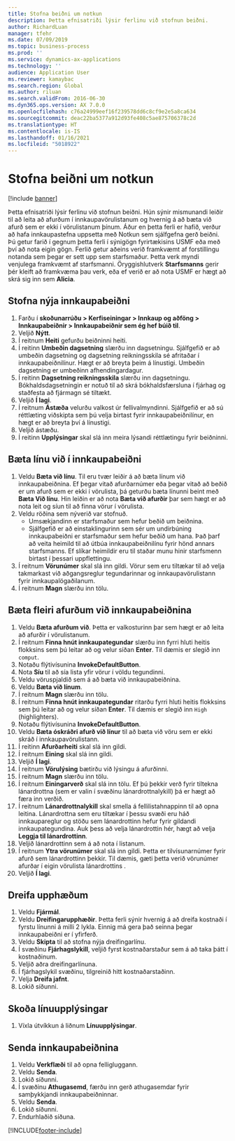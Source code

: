 ```yaml
---
title: Stofna beiðni um notkun
description: Þetta efnisatriði lýsir ferlinu við stofnun beiðni.
author: RichardLuan
manager: tfehr
ms.date: 07/09/2019
ms.topic: business-process
ms.prod: ''
ms.service: dynamics-ax-applications
ms.technology: ''
audience: Application User
ms.reviewer: kamaybac
ms.search.region: Global
ms.author: riluan
ms.search.validFrom: 2016-06-30
ms.dyn365.ops.version: AX 7.0.0
ms.openlocfilehash: c76a24999eef16f239578dd6c8cf9e2e5a8ca634
ms.sourcegitcommit: deac22ba5377a912d93fe408c5ae875706378c2d
ms.translationtype: HT
ms.contentlocale: is-IS
ms.lasthandoff: 01/16/2021
ms.locfileid: "5018922"
---
```

# <a name="create-a-requisition-for-consumption"></a>Stofna beiðni um notkun

[!include [banner](../../includes/banner.md)]

Þetta efnisatriði lýsir ferlinu við stofnun beiðni. Hún sýnir mismunandi leiðir til að leita að afurðum í innkaupavörulistanum og hvernig á að bæta við afurð sem er ekki í vörulistanum þínum. Áður en þetta ferli er hafið, verður að hafa innkaupastefna uppsetta með Notkun sem sjálfgefna gerð beiðni. Þú getur farið í gegnum þetta ferli í sýnigögn fyrirtækisins USMF eða með því að nota eigin gögn. Ferlið getur aðeins verið framkvæmt af forstillingu notanda sem þegar er sett upp sem starfsmaður. Þetta verk myndi venjulega framkvæmt af starfsmanni. Öryggishlutverk **Starfsmanns** gerir þér kleift að framkvæma þau verk, eða ef verið er að nota USMF er hægt að skrá sig inn sem **Alicia**.


## <a name="create-a-new-requisition"></a>Stofna nýja innkaupabeiðni
1. Farðu í **skoðunarrúðu > Kerfiseiningar > Innkaup og aðföng > Innkaupabeiðnir > Innkaupabeiðnir sem ég hef búið til**.
2. Veljið **Nýtt**.
3. Í reitnum **Heiti** gefurðu beiðninni heiti.
4. Í reitinn **Umbeðin dagsetning** slærðu inn dagsetningu. Sjálfgefið er að umbeðin dagsetning og dagsetning reikningsskila sé afritaðar í innkaupabeiðnilínur. Hægt er að breyta þeim á línustigi. Umbeðin dagsetning er umbeðinn afhendingardagur.  
5. Í reitinn **Dagsetning reikningsskila** slærðu inn dagsetningu. Bókhaldsdagsetningin er notuð til að skrá bókhaldsfærsluna í fjárhag og staðfesta að fjármagn sé tiltækt.  
6. Veljið **Í lagi**.
7. Í reitnum **Ástæða** velurðu valkost úr fellivalmyndinni. Sjálfgefið er að sú réttlæting viðskipta sem þú velja birtast fyrir innkaupabeiðnilínur, en hægt er að breyta því á línustigi.  
8. Veljið ástæðu.
9. Í reitinn **Upplýsingar** skal slá inn meira lýsandi réttlætingu fyrir beiðninni.

## <a name="add-a-line-to-the-requisition"></a>Bæta línu við í innkaupabeiðni
1. Veldu **Bæta við línu**. Til eru tvær leiðir á að bæta línum við innkaupabeiðnina. Ef þegar vitað afurðarnúmer eða þegar vitað að beðið er um afurð sem er ekki í vörulista, þá geturðu bæta línunni beint með **Bæta Við línu**. Hin leiðin er að nota **Bæta við afurðir** þar sem hægt er að nota leit og síun til að finna vörur í vörulista.    
2. Veldu röðina sem nýverið var stofnuð.
    - Umsækjandinn er starfsmaður sem hefur beðið um beiðnina.   
    - Sjálfgefið er að einstaklingurinn sem sér um undirbúning innkaupabeiðni er starfsmaður sem hefur beðið um hana. Það þarf að veita heimild til að útbúa innkaupabeiðnilínu fyrir hönd annars starfsmanns. Ef slíkar heimildir eru til staðar munu hinir starfsmenn birtast í þessari uppflettingu.  
3. Í reitnum **Vörunúmer** skal slá inn gildi. Vörur sem eru tiltækar til að velja takmarkast við aðgangsreglur tegundarinnar og innkaupavörulistann fyrir innkaupalögaðilanum.   
4. Í reitnum **Magn** slærðu inn tölu.

## <a name="add-more-products-to-the-requisition"></a>Bæta fleiri afurðum við innkaupabeiðnina
1. Veldu **Bæta afurðum við**. Þetta er valkosturinn þar sem hægt er að leita að afurðir í vörulistanum.    
2. Í reitnum **Finna hnút innkaupategundar** slærðu inn fyrri hluti heitis flokksins sem þú leitar að og velur síðan **Enter**. Til dæmis er slegið inn `comput`.  
3. Notaðu flýtivísunina **InvokeDefaultButton**.
4. Nota **Síu** til að sía lista yfir vörur í völdu tegundinni.
5. Veldu vöruspjaldið sem á að bæta við innkaupabeiðnina.
6. Veldu **Bæta við línum**.
7. Í reitnum **Magn** slærðu inn tölu.
8. Í reitnum **Finna hnút innkaupategundar** ritarðu fyrri hluti heitis flokksins sem þú leitar að og velur síðan **Enter**. Til dæmis er slegið inn `High` (highlighters).  
9. Notaðu flýtivísunina **InvokeDefaultButton**.
10. Veldu **Bæta óskráðri afurð við línur** til að bæta við vöru sem er ekki skráð í innkaupavörulistann.
11. Í reitinn **Afurðarheiti** skal slá inn gildi.
12. Í reitnum **Eining** skal slá inn gildi.
13. Veljið **Í lagi**.
14. Í reitnum **Vörulýsing** bætirðu við lýsingu á afurðinni.
15. Í reitnum **Magn** slærðu inn tölu.
16. Í reitnum **Einingarverð** skal slá inn tölu. Ef þú þekkir verð fyrir tiltekna lánardrottna (sem er valin í svæðinu lánardrottnalykill) þá er hægt að færa inn verðið.   
17. Í reitnum **Lánardrottnalykill** skal smella á fellilistahnappinn til að opna leitina. Lánardrottna sem eru tiltækar í þessu svæði eru háð innkaupareglur og stöðu sem lánardrottinn hefur fyrir gildandi innkaupategundina. Auk þess að velja lánardrottin hér, hægt að velja **Leggja til lánardrottinn**.    
18. Veljið lánardrottinn sem á að nota í listanum.
19. Í reitnum **Ytra vörunúmer** skal slá inn gildi. Þetta er tilvísunarnúmer fyrir afurð sem lánardrottinn þekkir. Til dæmis, gæti þetta verið vörunúmer afurðar í eigin vörulista lánardrottins .  
20. Veljið **Í lagi**.

## <a name="distribute-amounts"></a>Dreifa upphæðum
1. Veldu **Fjármál**.
2. Veldu **Dreifingarupphæðir**. Þetta ferli sýnir hvernig á að dreifa kostnaði í fyrstu línunni á milli 2 lykla. Einnig má gera það seinna þegar innkaupabeiðni er í yfirferð.  
3. Veldu **Skipta** til að stofna nýja dreifingarlínu.
4. Í svæðinu **Fjárhagslykill**, veljið fyrst kostnaðarstaður sem á að taka þátt í kostnaðinum.
5. Veljið aðra dreifingarlínuna.
6. Í fjárhagslykil svæðinu, tilgreinið hitt kostnaðarstaðinn.
7. Velja **Dreifa jafnt**.
8. Lokið síðunni.

## <a name="view-line-details"></a>Skoða línuupplýsingar
1. Víxla útvíkkun á liðnum **Línuupplýsingar**.

## <a name="submit-the-requisition"></a>Senda innkaupabeiðnina
1. Veldu **Verkflæði** til að opna felligluggann.
2. Veldu **Senda**.
3. Lokið síðunni.
4. Í svæðinu **Athugasemd**, færðu inn gerð athugasemdar fyrir samþykkjandi innkaupabeiðninnar.
5. Veldu **Senda**.
6. Lokið síðunni.
7. Endurhlaðið síðuna.



[!INCLUDE[footer-include](../../../includes/footer-banner.md)]